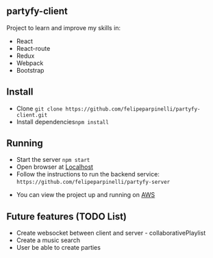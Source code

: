 ## partyfy-client

Project to learn and improve my skills in:
- React
- React-route
- Redux
- Webpack
- Bootstrap

## Install

- Clone `git clone https://github.com/felipeparpinelli/partyfy-client.git`
- Install dependencies`npm install`

## Running

- Start the server `npm start`
- Open browser at [Localhost](http://localhost:8080)
- Follow the instructions to run the backend service: `https://github.com/felipeparpinelli/partyfy-server`

* You can view the project up and running on [AWS](http://ec2-34-205-81-9.compute-1.amazonaws.com:8080)

## Future features (TODO List)

- Create websocket between client and server - collaborativePlaylist
- Create a music search
- User be able to create parties
